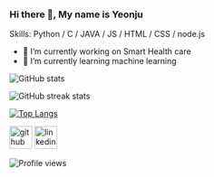 ### Hi there 👋, My name is Yeonju

Skills: Python / C / JAVA / JS / HTML / CSS / node.js

- 🔭 I’m currently working on Smart Health care 
- 🌱 I’m currently learning machine learning 



![GitHub stats](https://github-readme-stats.vercel.app/api?username=kyeonju23&show_icons=true)  

![GitHub streak stats](https://github-readme-streak-stats.herokuapp.com/?user=kyeonju23)  

[![Top Langs](https://github-readme-stats.vercel.app/api/top-langs/?username=kyeonju23)](https://github.com/anuraghazra/github-readme-stats)

[<img src='https://cdn.jsdelivr.net/npm/simple-icons@3.0.1/icons/github.svg' alt='github' height='40'>](https://github.com/kyeonju23)  [<img src='https://cdn.jsdelivr.net/npm/simple-icons@3.0.1/icons/linkedin.svg' alt='linkedin' height='40'>](https://www.linkedin.com/in/www.linkedin.com/in/yeonju-kim-31006a204/)  

![Profile views](https://gpvc.arturio.dev/kyeonju23)  
